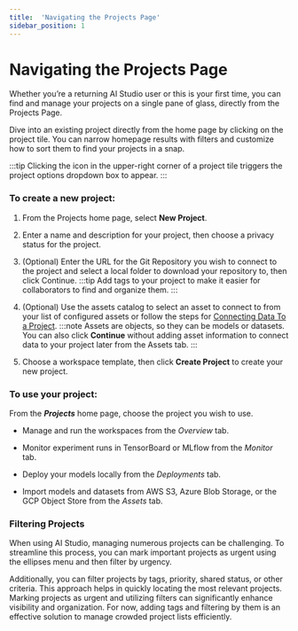 ```yaml
---
title:  'Navigating the Projects Page'
sidebar_position: 1
---
```


# Navigating the Projects Page 
Whether you’re a returning AI Studio user or this is your first time, you can find and manage your projects on a single pane of glass, directly from the Projects Page.

Dive into an existing project directly from the home page by clicking on the project tile. You can narrow homepage results with filters and customize how to sort them to find your projects in a snap. 

:::tip
Clicking the icon in the upper-right corner of a project tile triggers the project options dropdown box to appear. 
:::

### To create a new project:

1. From the Projects home page, select **New Project**.  

2. Enter a name and description for your project, then choose a privacy status for the project. 

3. (Optional) Enter the URL for the Git Repository you wish to connect to the project and select a local folder to download your repository to, then click Continue. 
    :::tip
    Add tags to your project to make it easier for collaborators to find and organize them. 
    :::

4. (Optional) Use the assets catalog to select an asset to connect to from your list of configured assets or follow the steps for [Connecting Data To a Project](/docs/aistudio/using-aistudio/projects/connecting-data). 
    :::note
    Assets are objects, so they can be models or datasets. You can also click **Continue** without adding asset information to connect data to your project later from the Assets tab. 
    :::

5. Choose a workspace template, then click **Create Project** to create your new project. 


### To use your project:

From the ***Projects*** home page, choose the project you wish to use. 

- Manage and run the workspaces from the *Overview* tab. 

- Monitor experiment runs in TensorBoard or MLflow from the *Monitor* tab. 

- Deploy your models locally from the *Deployments* tab. 

- Import models and datasets from AWS S3, Azure Blob Storage, or the GCP Object Store from the *Assets* tab.

### Filtering Projects

When using AI Studio, managing numerous projects can be challenging. To streamline this process, you can mark important projects as urgent using the ellipses menu and then filter by urgency. 

Additionally, you can filter projects by tags, priority, shared status, or other criteria. This approach helps in quickly locating the most relevant projects. Marking projects as urgent and utilizing filters can significantly enhance visibility and organization. For now, adding tags and filtering by them is an effective solution to manage crowded project lists efficiently.